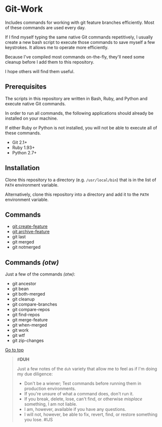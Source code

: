 <a name="top"/>

# Git-Work

Includes commands for working with git feature branches efficiently.
Most of these commands are used every day.

If I find myself typing the same native Git commands repetitively, I usually create a new bash script to execute
those commands to save myself a few keystrokes. It allows me to operate more efficiently.

Because I've compiled most commands on-the-fly, they'll need some cleanup before I add them to
this repository.

I hope others will find them useful.

## Prerequisites

The scripts in this repository are written in Bash, Ruby, and Python and execute native Git commands.

In order to run all commands, the following applications should already be installed on your machine.

If either Ruby or Python is not installed, you will not be able to execute all of these commands.

* Git 2.1+
* Ruby 1.93+
* Python 2.7+

## Installation

Clone this repository to a directory (e.g. `/usr/local/bin`) that is in the list of `PATH` environment variable.

Alternatively, clone this repository into a directory and add it to the `PATH` environment variable.

## Commands

* [git create-feature](https://github.com/oxocode/git-work/blob/master/man/git-create-feature.md)
* [git archive-feature](https://github.com/oxocode/git-work/blob/master/man/git-archive-feature.md)
* git last
* git merged
* git notmerged

## Commands _(otw)_

Just a few of the commands _(otw)_:

* git ancestor
* git bean
* git both-merged
* git cleanup
* git compare-branches
* git compare-repos
* git find-repos
* git merge-feature
* git when-merged
* git work
* git wtf
* git zip-changes

[Go to top](#top)

> #**DUH**
>
>  Just a few notes of the `duh` variety that allow me to feel as if I'm doing my due diligence:
>
> * Don't be a wiener; Test commands before running them in production environments.
> * If you're unsure of what a command does, don't run it.
> * If you break, delete, lose, can't find, or otherwise _misplace_ something, I am not liable.
>  * I am, however, available if you have any questions.
>  * I will not, however, be able to fix, revert, find, or restore something you lose. #IJS
